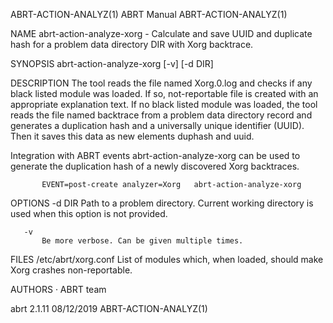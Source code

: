 ABRT-ACTION-ANALYZ(1)                                                                            ABRT Manual                                                                            ABRT-ACTION-ANALYZ(1)



NAME
       abrt-action-analyze-xorg - Calculate and save UUID and duplicate hash for a problem data directory DIR with Xorg backtrace.

SYNOPSIS
       abrt-action-analyze-xorg [-v] [-d DIR]

DESCRIPTION
       The tool reads the file named Xorg.0.log and checks if any black listed module was loaded. If so, not-reportable file is created with an appropriate explanation text. If no black listed module was
       loaded, the tool reads the file named backtrace from a problem data directory record and generates a duplication hash and a universally unique identifier (UUID). Then it saves this data as new
       elements duphash and uuid.

   Integration with ABRT events
       abrt-action-analyze-xorg can be used to generate the duplication hash of a newly discovered Xorg backtraces.

           EVENT=post-create analyzer=Xorg   abrt-action-analyze-xorg

OPTIONS
       -d DIR
           Path to a problem directory. Current working directory is used when this option is not provided.

       -v
           Be more verbose. Can be given multiple times.

FILES
       /etc/abrt/xorg.conf List of modules which, when loaded, should make Xorg crashes non-reportable.

AUTHORS
       ·   ABRT team



abrt 2.1.11                                                                                       08/12/2019                                                                            ABRT-ACTION-ANALYZ(1)
